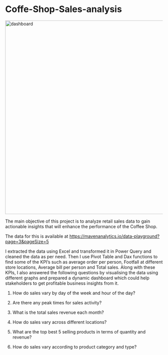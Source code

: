 # Coffe-Shop-Sales-analysis

<img width="618" alt="dashboard" src="https://github.com/10guptapallavi/Coffe-Shop-Sales-analysis/assets/157853035/206397eb-2b4c-4174-bede-834fd8c35b9c">

The main objective of this project is to analyze retail sales data to gain actionable insights that will enhance the performance of the Coffee Shop.

The data for this is available at https://mavenanalytics.io/data-playground?page=3&pageSize=5 

I extracted the data using Excel and transformed it in Power Query and cleaned the data as per need. Then I use Pivot Table and Dax functions to find some of the KPI’s such as average order per person, Footfall at different store locations, Average bill per person and Total sales. Along with these KPIs, I also answered the following questions by visualising the data using different graphs and prepared a dynamic dashboard which could help stakeholders to get profitable business insights from it.

1. How do sales vary by day of the week and hour of the day?
   
3. Are there any peak times for sales activity?
   
5. What is the total sales revenue each month?
   
7. How do sales vary across different locations?
   
9. What are the top best 5 selling products in terms of quantity and revenue?
    
11. How do sales vary according to product category and type?



